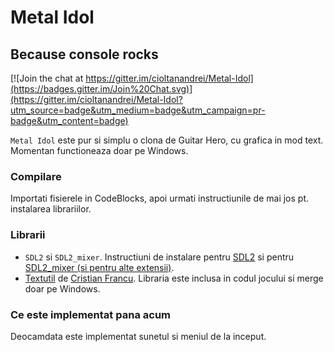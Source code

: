 # Metal Idol
## Because console rocks

[![Join the chat at https://gitter.im/cioltanandrei/Metal-Idol](https://badges.gitter.im/Join%20Chat.svg)](https://gitter.im/cioltanandrei/Metal-Idol?utm_source=badge&utm_medium=badge&utm_campaign=pr-badge&utm_content=badge)

`Metal Idol` este pur si simplu o clona de Guitar Hero, cu grafica in mod text. Momentan functioneaza doar pe Windows.

### Compilare

Importati fisierele in CodeBlocks, apoi urmati instructiunile de mai jos pt. instalarea librariilor.

### Librarii

* `SDL2` si `SDL2_mixer`. Instructiuni de instalare pentru [SDL2](http://lazyfoo.net/tutorials/SDL/01_hello_SDL/windows/codeblocks/index.php) si pentru [SDL2_mixer (si pentru alte extensii)](http://lazyfoo.net/tutorials/SDL/06_extension_libraries_and_loading_other_image_formats/windows/codeblocks/index.php).
* [Textutil](http://algopedia.ro/wiki/images/2/2c/Textutil.zip) de [Cristian Francu](http://cristian.francu.com). Libraria este inclusa in codul jocului si merge doar pe Windows.

### Ce este implementat pana acum

Deocamdata este implementat sunetul si meniul de la inceput.
